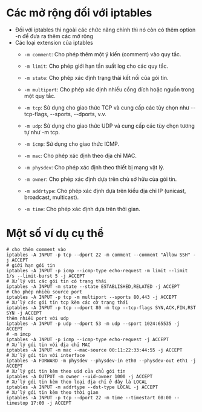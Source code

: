 # Các mở rộng đối với iptables
- Đối với iptables thì ngoài các chức năng chính thì nó còn có thêm option -n để đưa ra thêm các mở rộng
- Các loại extension của iptables
  - `-m comment`: Cho phép thêm một ý kiến (comment) vào quy tắc.

  - `-m limit`: Cho phép giới hạn tần suất log cho các quy tắc.

  - `-m state`: Cho phép xác định trạng thái kết nối của gói tin.

  - `-m multiport`: Cho phép xác định nhiều cổng đích hoặc nguồn trong một quy tắc.

  - `-m tcp`: Sử dụng cho giao thức TCP và cung cấp các tùy chọn như --tcp-flags, --sports, --dports, v.v.

  - `-m udp`: Sử dụng cho giao thức UDP và cung cấp các tùy chọn tương tự như -m tcp.

  - `-m icmp`: Sử dụng cho giao thức ICMP.

  - `-m mac`: Cho phép xác định theo địa chỉ MAC.

  - `-m physdev`: Cho phép xác định theo thiết bị mạng vật lý.

  - `-m owner`: Cho phép xác định dựa trên chủ sở hữu của gói tin.

  - `-m addrtype`: Cho phép xác định dựa trên kiểu địa chỉ IP (unicast, broadcast, multicast).

  - `-m time`: Cho phép xác định dựa trên thời gian.
# Một số ví dụ cụ thể
```
# cho thêm comment vào
iptables -A INPUT -p tcp --dport 22 -m comment --comment "Allow SSH" -j ACCEPT
# giới hạn gói tin
iptables -A INPUT -p icmp --icmp-type echo-request -m limit --limit 1/s --limit-burst 5 -j ACCEPT
# Xử lý với các gói tin có trạng thái
iptables -A INPUT -m state --state ESTABLISHED,RELATED -j ACCEPT
# Cho phép nhiều source port
iptables -A INPUT -p tcp -m multiport --sports 80,443 -j ACCEPT
# Xử lý các gói tin tcp kèm các cờ trạng thái
iptables -A INPUT -p tcp --dport 80 -m tcp --tcp-flags SYN,ACK,FIN,RST SYN -j ACCEPT
thêm nhiều port với udp
iptables -A INPUT -p udp --dport 53 -m udp --sport 1024:65535 -j ACCEPT
# -m imcp
iptables -A INPUT -p icmp --icmp-type echo-request -j ACCEPT
# Xử lý gói tin với địa chỉ MAC
iptables -A INPUT -m mac --mac-source 00:11:22:33:44:55 -j ACCEPT
# Xử lý gói tin với interface
iptables -A FORWARD -m physdev --physdev-in eth0 --physdev-out eth1 -j ACCEPT
# Xử lý gói tin kèm theo uid của chủ gói tin
iptables -A OUTPUT -m owner --uid-owner 1000 -j ACCEPT
# Xử lý gói tin kèm theo loại địa chỉ ở đây là LOCAL
iptables -A INPUT -m addrtype --dst-type LOCAL -j ACCEPT
# Xử lý gói tin kèm theo thời gian
iptables -A INPUT -p tcp --dport 22 -m time --timestart 08:00 --timestop 17:00 -j ACCEPT
```
